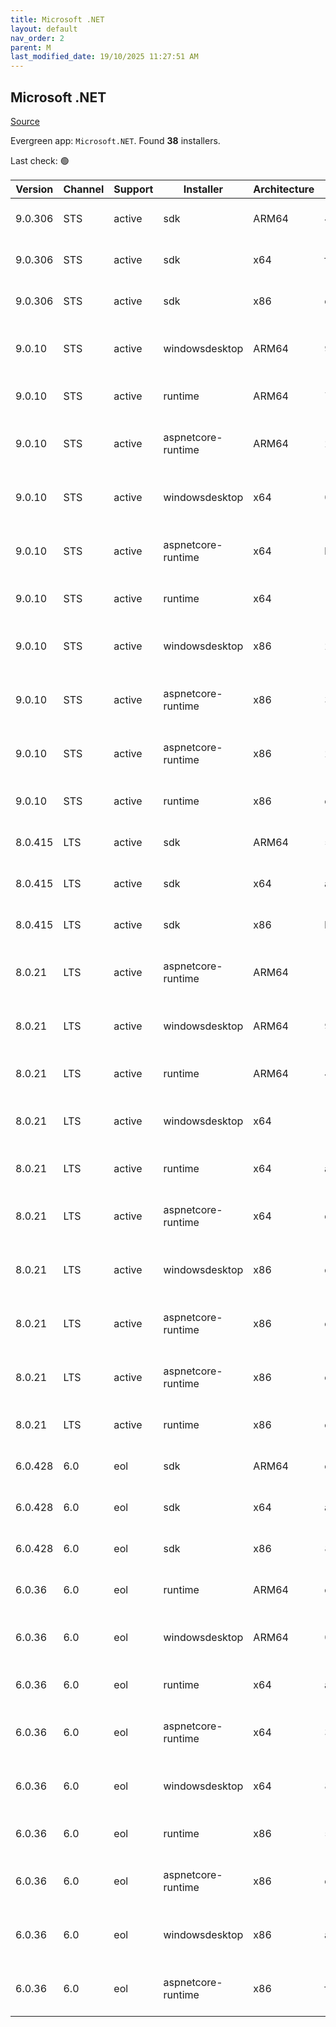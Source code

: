 ```yaml
---
title: Microsoft .NET
layout: default
nav_order: 2
parent: M
last_modified_date: 19/10/2025 11:27:51 AM
---
```


## Microsoft .NET

[Source](https://dotnet.microsoft.com/download/)

Evergreen app: `Microsoft.NET`. Found **38** installers.

Last check: 🟢

| Version | Channel | Support | Installer          | Architecture | Sha512                                                                                                                           | Type | URI                                                                                                                                                                                                                          |
| ------- | ------- | ------- | ------------------ | ------------ | -------------------------------------------------------------------------------------------------------------------------------- | ---- | ---------------------------------------------------------------------------------------------------------------------------------------------------------------------------------------------------------------------------- |
| 9.0.306 | STS     | active  | sdk                | ARM64        | 4f0df88b4553df0129de0303cd81e09660d1605b728735de8f7e8b5fe7d11a547e49c851e67d423ce26822d783501169269eb5218b5c38121bf233b708b5c526 | exe  | [https://builds.dotnet.microsoft.com/dotnet/Sdk/9.0.306/dotnet-sdk-9.0.306-win-arm64.exe](https://builds.dotnet.microsoft.com/dotnet/Sdk/9.0.306/dotnet-sdk-9.0.306-win-arm64.exe)                                           |
| 9.0.306 | STS     | active  | sdk                | x64          | f048ddf80c0aa88e713070e66a0009435ad9a5f444adbde6edf2b17f8da562d494a5c37cbabaf63ee3125fe1d2da735a397de9a38dd6ca638b8dc085adc01d4f | exe  | [https://builds.dotnet.microsoft.com/dotnet/Sdk/9.0.306/dotnet-sdk-9.0.306-win-x64.exe](https://builds.dotnet.microsoft.com/dotnet/Sdk/9.0.306/dotnet-sdk-9.0.306-win-x64.exe)                                               |
| 9.0.306 | STS     | active  | sdk                | x86          | dbd02545edd7dc01713badd906c4fe268220ec9662039e41d4bb34c46785023d02c53e29a9395a21fd1e95af66e8de5620c92fab9e7bc5b7d93faa18824a5769 | exe  | [https://builds.dotnet.microsoft.com/dotnet/Sdk/9.0.306/dotnet-sdk-9.0.306-win-x86.exe](https://builds.dotnet.microsoft.com/dotnet/Sdk/9.0.306/dotnet-sdk-9.0.306-win-x86.exe)                                               |
| 9.0.10  | STS     | active  | windowsdesktop     | ARM64        | 989527e908d653047a59858383071ba9d949483b97af326c58b93a63b1be4d0f888b1dbb301aab9f5ab24a36f7c995754947d761698a04a3a70258ed49f0f48b | exe  | [https://builds.dotnet.microsoft.com/dotnet/WindowsDesktop/9.0.10/windowsdesktop-runtime-9.0.10-win-arm64.exe](https://builds.dotnet.microsoft.com/dotnet/WindowsDesktop/9.0.10/windowsdesktop-runtime-9.0.10-win-arm64.exe) |
| 9.0.10  | STS     | active  | runtime            | ARM64        | 78bf97912b047a48aa63a3b315f38ff6ac4f22de98e268464bcdbe32fff5ae939d05d258a78f290e4fc079b318bf13af5de3bed2dc8fb5c827a638c997a8ab0b | exe  | [https://builds.dotnet.microsoft.com/dotnet/Runtime/9.0.10/dotnet-runtime-9.0.10-win-arm64.exe](https://builds.dotnet.microsoft.com/dotnet/Runtime/9.0.10/dotnet-runtime-9.0.10-win-arm64.exe)                               |
| 9.0.10  | STS     | active  | aspnetcore-runtime | ARM64        | 2128993d22b5e94c8c6cd61da34f44e6047e9b20ebded30c9263568e7b169bc82f944f41f8b553d5dacd525afb18f9f0a22b652cd720e0b96e8d143bc5dc429d | exe  | [https://builds.dotnet.microsoft.com/dotnet/aspnetcore/Runtime/9.0.10/aspnetcore-runtime-9.0.10-win-arm64.exe](https://builds.dotnet.microsoft.com/dotnet/aspnetcore/Runtime/9.0.10/aspnetcore-runtime-9.0.10-win-arm64.exe) |
| 9.0.10  | STS     | active  | windowsdesktop     | x64          | 0654c1368ba426bf63147c8376b1356981f6d3bf1cef925de7e510e78e6fdaa6b177c38b821e8ba5d04c8067a36f3ff887e8e91565b92d584158d770ca5bec11 | exe  | [https://builds.dotnet.microsoft.com/dotnet/WindowsDesktop/9.0.10/windowsdesktop-runtime-9.0.10-win-x64.exe](https://builds.dotnet.microsoft.com/dotnet/WindowsDesktop/9.0.10/windowsdesktop-runtime-9.0.10-win-x64.exe)     |
| 9.0.10  | STS     | active  | aspnetcore-runtime | x64          | b06d91981449a965713fbd997287cc650c0f8d8dac64ba3bb009a9450a6c96b1d870035d61120b428eddf6d62e5fc5d6d104863092167d0a85c3a1ffe4327317 | exe  | [https://builds.dotnet.microsoft.com/dotnet/aspnetcore/Runtime/9.0.10/aspnetcore-runtime-9.0.10-win-x64.exe](https://builds.dotnet.microsoft.com/dotnet/aspnetcore/Runtime/9.0.10/aspnetcore-runtime-9.0.10-win-x64.exe)     |
| 9.0.10  | STS     | active  | runtime            | x64          | 1f13c54bb0ab36b0b8bd1c95eabc25ca613f9ccfde8b0cc7a47ad4a5a8b6c015096a12679466e578cfcb3eda7688d12f2ceb63256d7ca917f14fcbc6cb3a1e24 | exe  | [https://builds.dotnet.microsoft.com/dotnet/Runtime/9.0.10/dotnet-runtime-9.0.10-win-x64.exe](https://builds.dotnet.microsoft.com/dotnet/Runtime/9.0.10/dotnet-runtime-9.0.10-win-x64.exe)                                   |
| 9.0.10  | STS     | active  | windowsdesktop     | x86          | 264dce3e0c7370a3d03513a050e7953c8a2b938ad1a588df0831ec0253334850f17c3c7bda11631f90bd6c316877656adfda7c572a84aed307f45b92844d09d9 | exe  | [https://builds.dotnet.microsoft.com/dotnet/WindowsDesktop/9.0.10/windowsdesktop-runtime-9.0.10-win-x86.exe](https://builds.dotnet.microsoft.com/dotnet/WindowsDesktop/9.0.10/windowsdesktop-runtime-9.0.10-win-x86.exe)     |
| 9.0.10  | STS     | active  | aspnetcore-runtime | x86          | 3c8915f96294767a4afd6c8a974c4590ee0f11568f4958b034df5d9757b83e7f7cd9a018b999e67a576dd78136b9aacd0d109f556cc691ca9323e987e93a8553 | exe  | [https://builds.dotnet.microsoft.com/dotnet/aspnetcore/Runtime/9.0.10/aspnetcore-runtime-9.0.10-win-x86.exe](https://builds.dotnet.microsoft.com/dotnet/aspnetcore/Runtime/9.0.10/aspnetcore-runtime-9.0.10-win-x86.exe)     |
| 9.0.10  | STS     | active  | aspnetcore-runtime | x86          | 2d475c605eb90716cb91f7c90a2ce759d8112cee15cd52cf0626f529cc293859fb3e9d50502729d2d87b04f78b069c8321bcfbb10ce6cf46a1eed7341b8cc583 | exe  | [https://builds.dotnet.microsoft.com/dotnet/aspnetcore/Runtime/9.0.10/dotnet-hosting-9.0.10-win.exe](https://builds.dotnet.microsoft.com/dotnet/aspnetcore/Runtime/9.0.10/dotnet-hosting-9.0.10-win.exe)                     |
| 9.0.10  | STS     | active  | runtime            | x86          | ce84072d81561ab0059e7b3406e8bdf72854232c17d8ba38d552b8b16aee843fe8d6eea17ded7675283b061e2fb3895db198183687b21f593372a81371817ffb | exe  | [https://builds.dotnet.microsoft.com/dotnet/Runtime/9.0.10/dotnet-runtime-9.0.10-win-x86.exe](https://builds.dotnet.microsoft.com/dotnet/Runtime/9.0.10/dotnet-runtime-9.0.10-win-x86.exe)                                   |
| 8.0.415 | LTS     | active  | sdk                | ARM64        | 5b520a0841caf5ff4a579cfa2d34a8905e256b9e4d25492d4674c415478716c32eaeb12edf255e6b97d1103252a42ade7d32a98e7ac4f15edb2da58dbc4db823 | exe  | [https://builds.dotnet.microsoft.com/dotnet/Sdk/8.0.415/dotnet-sdk-8.0.415-win-arm64.exe](https://builds.dotnet.microsoft.com/dotnet/Sdk/8.0.415/dotnet-sdk-8.0.415-win-arm64.exe)                                           |
| 8.0.415 | LTS     | active  | sdk                | x64          | ab9262b5a7609d000782e94b39679aa7f8afed5a8ce86fd8bc0f7f8f085f26755cbfd51018b83bccf10006a638f1b94db9e63d7e7422684b00e2e5879d105524 | exe  | [https://builds.dotnet.microsoft.com/dotnet/Sdk/8.0.415/dotnet-sdk-8.0.415-win-x64.exe](https://builds.dotnet.microsoft.com/dotnet/Sdk/8.0.415/dotnet-sdk-8.0.415-win-x64.exe)                                               |
| 8.0.415 | LTS     | active  | sdk                | x86          | b4606f51a971fdd684b6e52f4f98b891cb8704e1de1825d406f5894641ed6ae1778e0c3285225b8d7a01b172ae38e195cd780a07522ba6f9022a9355c5949bd5 | exe  | [https://builds.dotnet.microsoft.com/dotnet/Sdk/8.0.415/dotnet-sdk-8.0.415-win-x86.exe](https://builds.dotnet.microsoft.com/dotnet/Sdk/8.0.415/dotnet-sdk-8.0.415-win-x86.exe)                                               |
| 8.0.21  | LTS     | active  | aspnetcore-runtime | ARM64        | 113029c11e408ac15894667cdb8ba9832c970db441265692c85a3a8017b557e882fa88541719d3eea5defca4ca09cdc2da0cf6308153ca2a49846a9754f0ccdb | exe  | [https://builds.dotnet.microsoft.com/dotnet/aspnetcore/Runtime/8.0.21/aspnetcore-runtime-8.0.21-win-arm64.exe](https://builds.dotnet.microsoft.com/dotnet/aspnetcore/Runtime/8.0.21/aspnetcore-runtime-8.0.21-win-arm64.exe) |
| 8.0.21  | LTS     | active  | windowsdesktop     | ARM64        | 92ce755b3fcba2ea9b09544af8f1b8ca50bc5939b95442ca1ebf27f6d25fd30b2a35c761113758983c67286c7d35d3ac4122f538b9ec8d474a9b1aa8a3542f84 | exe  | [https://builds.dotnet.microsoft.com/dotnet/WindowsDesktop/8.0.21/windowsdesktop-runtime-8.0.21-win-arm64.exe](https://builds.dotnet.microsoft.com/dotnet/WindowsDesktop/8.0.21/windowsdesktop-runtime-8.0.21-win-arm64.exe) |
| 8.0.21  | LTS     | active  | runtime            | ARM64        | 43d47f124f70475e4e72909a6df08ed076579706920d5f4296d6f95f42102657567b2c0a1b4f705302c6709fd0dba406a3cab7b40b8f9d268659d8e54efa2ba5 | exe  | [https://builds.dotnet.microsoft.com/dotnet/Runtime/8.0.21/dotnet-runtime-8.0.21-win-arm64.exe](https://builds.dotnet.microsoft.com/dotnet/Runtime/8.0.21/dotnet-runtime-8.0.21-win-arm64.exe)                               |
| 8.0.21  | LTS     | active  | windowsdesktop     | x64          | 10b837434f08ea2bae299fda5665e4e0539116d52b4101202a1e4255ad40474329d41a82bb3129ce44d61aaa49c92d0b6ae9cdfa04fee88e6239d26beff65775 | exe  | [https://builds.dotnet.microsoft.com/dotnet/WindowsDesktop/8.0.21/windowsdesktop-runtime-8.0.21-win-x64.exe](https://builds.dotnet.microsoft.com/dotnet/WindowsDesktop/8.0.21/windowsdesktop-runtime-8.0.21-win-x64.exe)     |
| 8.0.21  | LTS     | active  | runtime            | x64          | a114d1066edc86e3ce07a1f1809354c070a98239d1c08266e09505ff313cc17a4b7046e2d169afad13e241ab0e725286a3a89f76d785f89cbcd1504f54680f45 | exe  | [https://builds.dotnet.microsoft.com/dotnet/Runtime/8.0.21/dotnet-runtime-8.0.21-win-x64.exe](https://builds.dotnet.microsoft.com/dotnet/Runtime/8.0.21/dotnet-runtime-8.0.21-win-x64.exe)                                   |
| 8.0.21  | LTS     | active  | aspnetcore-runtime | x64          | dab7e5625351a943039f76e19ebfa2a8ee84162ca7a566620f7283fc23c4b0254a037eb9136344067af97914cdcb75f5666484d66f3d2aca6c3b2b9bf8663edd | exe  | [https://builds.dotnet.microsoft.com/dotnet/aspnetcore/Runtime/8.0.21/aspnetcore-runtime-8.0.21-win-x64.exe](https://builds.dotnet.microsoft.com/dotnet/aspnetcore/Runtime/8.0.21/aspnetcore-runtime-8.0.21-win-x64.exe)     |
| 8.0.21  | LTS     | active  | windowsdesktop     | x86          | daede5bc81c596e3c8e065e43b20a4e5650d72bd480b989211b9433aad7d50cd9274c90c86c96b9e59e32807a0b2600e582cba2619617ae3384a675d1928ca46 | exe  | [https://builds.dotnet.microsoft.com/dotnet/WindowsDesktop/8.0.21/windowsdesktop-runtime-8.0.21-win-x86.exe](https://builds.dotnet.microsoft.com/dotnet/WindowsDesktop/8.0.21/windowsdesktop-runtime-8.0.21-win-x86.exe)     |
| 8.0.21  | LTS     | active  | aspnetcore-runtime | x86          | ebcf9a8c27c4adc37501babee754f771f43359a5cb800e5400c299db07827be238c5488fb2a61e58f508e60db6d52d521392365648ca47be9bab3d87b0cf4385 | exe  | [https://builds.dotnet.microsoft.com/dotnet/aspnetcore/Runtime/8.0.21/aspnetcore-runtime-8.0.21-win-x86.exe](https://builds.dotnet.microsoft.com/dotnet/aspnetcore/Runtime/8.0.21/aspnetcore-runtime-8.0.21-win-x86.exe)     |
| 8.0.21  | LTS     | active  | aspnetcore-runtime | x86          | c3cf79602925e0bd93bdd71f8d79fdd162d1ee6161330929fcf89b37c4c0225548aaa0361dc5d1176d4d5dcba0d50ddd17a0b99a54eb84fb80e64f55d73fa0ec | exe  | [https://builds.dotnet.microsoft.com/dotnet/aspnetcore/Runtime/8.0.21/dotnet-hosting-8.0.21-win.exe](https://builds.dotnet.microsoft.com/dotnet/aspnetcore/Runtime/8.0.21/dotnet-hosting-8.0.21-win.exe)                     |
| 8.0.21  | LTS     | active  | runtime            | x86          | c27f8d9065b21d61c22ab6fcc0268f44dc01c3bb5f247362a6302d36cd7ea32178522a49438273f669bd2cd13a6de4fbe573dd52b700cfe9f0c9f7afb7ab2505 | exe  | [https://builds.dotnet.microsoft.com/dotnet/Runtime/8.0.21/dotnet-runtime-8.0.21-win-x86.exe](https://builds.dotnet.microsoft.com/dotnet/Runtime/8.0.21/dotnet-runtime-8.0.21-win-x86.exe)                                   |
| 6.0.428 | 6.0     | eol     | sdk                | ARM64        | cbeea2c4406dddadf0cfcf71b08400d18ad7f732f7de9d0c3830eb1963dd844a25c9d1b143879e03ccb43ad79c560ef3978276381c8a098cc8530fbe7e8c7fbc | exe  | [https://builds.dotnet.microsoft.com/dotnet/Sdk/6.0.428/dotnet-sdk-6.0.428-win-arm64.exe](https://builds.dotnet.microsoft.com/dotnet/Sdk/6.0.428/dotnet-sdk-6.0.428-win-arm64.exe)                                           |
| 6.0.428 | 6.0     | eol     | sdk                | x64          | a6706b5c03187922e92fa9307b155255139546d081bf1623faff496035eb707440f13c21798aae06fe8fcfeadcfa046c8606dd452db92e5ed48e2005eb421842 | exe  | [https://builds.dotnet.microsoft.com/dotnet/Sdk/6.0.428/dotnet-sdk-6.0.428-win-x64.exe](https://builds.dotnet.microsoft.com/dotnet/Sdk/6.0.428/dotnet-sdk-6.0.428-win-x64.exe)                                               |
| 6.0.428 | 6.0     | eol     | sdk                | x86          | 873919c467377229cffc856a6ad14dde80bcc3d05546f7c8843e61f72e9b208fb88e26ec4591cbf9166c181608864dce685b445355ed14e573e0cba42ced8c7d | exe  | [https://builds.dotnet.microsoft.com/dotnet/Sdk/6.0.428/dotnet-sdk-6.0.428-win-x86.exe](https://builds.dotnet.microsoft.com/dotnet/Sdk/6.0.428/dotnet-sdk-6.0.428-win-x86.exe)                                               |
| 6.0.36  | 6.0     | eol     | runtime            | ARM64        | c30e4655a4548d2e27fa09711e085828775aa4fdcab0ba1b71923430342c49b54d91fe929d07ff15f777f86b7697d03bd666674f6745673d6b53aa2bb49d1228 | exe  | [https://builds.dotnet.microsoft.com/dotnet/Runtime/6.0.36/dotnet-runtime-6.0.36-win-arm64.exe](https://builds.dotnet.microsoft.com/dotnet/Runtime/6.0.36/dotnet-runtime-6.0.36-win-arm64.exe)                               |
| 6.0.36  | 6.0     | eol     | windowsdesktop     | ARM64        | 0d5fd97a305960851ff8527a7db65fadae661411d7a9b6e8dd972180cffce7bfa1b842db2baf1b8affd1843d317a2d640ab465a5876177505a34c75aa4631d66 | exe  | [https://builds.dotnet.microsoft.com/dotnet/WindowsDesktop/6.0.36/windowsdesktop-runtime-6.0.36-win-arm64.exe](https://builds.dotnet.microsoft.com/dotnet/WindowsDesktop/6.0.36/windowsdesktop-runtime-6.0.36-win-arm64.exe) |
| 6.0.36  | 6.0     | eol     | runtime            | x64          | a8e493587d741dfc5ab3aeb548e8abae1bc180dfa28cc0aa4ddaf159bdd990644a97d5e987a17e25def1a41947938b0fabcfe35cf9d81df29b2619b54ec3a86c | exe  | [https://builds.dotnet.microsoft.com/dotnet/Runtime/6.0.36/dotnet-runtime-6.0.36-win-x64.exe](https://builds.dotnet.microsoft.com/dotnet/Runtime/6.0.36/dotnet-runtime-6.0.36-win-x64.exe)                                   |
| 6.0.36  | 6.0     | eol     | aspnetcore-runtime | x64          | 339731656db435c1f1aa375f90537f7509a8129f9501fbdba16e85a120ea1c5cb0b193fff171dcb4d9744d5b6a5a0eea1d2128a28cbbf637a68e4c3422ffc53e | exe  | [https://builds.dotnet.microsoft.com/dotnet/aspnetcore/Runtime/6.0.36/aspnetcore-runtime-6.0.36-win-x64.exe](https://builds.dotnet.microsoft.com/dotnet/aspnetcore/Runtime/6.0.36/aspnetcore-runtime-6.0.36-win-x64.exe)     |
| 6.0.36  | 6.0     | eol     | windowsdesktop     | x64          | 86fa63997e7e0dc6f3bf609e00880388dcf8d985c8f6417d07ebbbb1ecc957bf90214c8ff93f559a0e762b5626ba8c56c581f4d506aa4de7555f9792c2da254d | exe  | [https://builds.dotnet.microsoft.com/dotnet/WindowsDesktop/6.0.36/windowsdesktop-runtime-6.0.36-win-x64.exe](https://builds.dotnet.microsoft.com/dotnet/WindowsDesktop/6.0.36/windowsdesktop-runtime-6.0.36-win-x64.exe)     |
| 6.0.36  | 6.0     | eol     | runtime            | x86          | 53b3ad92bdb61478b3c96d85c6c54edfdb472da33c44f9d173ee309bbb92c67fd089c2cd10249c9562118876d033e0d55794eb98ef3641c1532bb5a42926a4a8 | exe  | [https://builds.dotnet.microsoft.com/dotnet/Runtime/6.0.36/dotnet-runtime-6.0.36-win-x86.exe](https://builds.dotnet.microsoft.com/dotnet/Runtime/6.0.36/dotnet-runtime-6.0.36-win-x86.exe)                                   |
| 6.0.36  | 6.0     | eol     | aspnetcore-runtime | x86          | dbd5029cdaa86ca5cf65e25a0e7ef1746150f90651ccfdccef1a8bf7e415524950273abd073c33c1865586e8b172852972a5d3b25cffaea5c2facd3a5e05512f | exe  | [https://builds.dotnet.microsoft.com/dotnet/aspnetcore/Runtime/6.0.36/aspnetcore-runtime-6.0.36-win-x86.exe](https://builds.dotnet.microsoft.com/dotnet/aspnetcore/Runtime/6.0.36/aspnetcore-runtime-6.0.36-win-x86.exe)     |
| 6.0.36  | 6.0     | eol     | windowsdesktop     | x86          | a18351aabfe1590e58af79e57ac2414254ba80cb7a1fef19545a6b8418575c735fc1dc164c3c7fed426c4698f099991487fa4f443bab93afd41d1563845fbcf4 | exe  | [https://builds.dotnet.microsoft.com/dotnet/WindowsDesktop/6.0.36/windowsdesktop-runtime-6.0.36-win-x86.exe](https://builds.dotnet.microsoft.com/dotnet/WindowsDesktop/6.0.36/windowsdesktop-runtime-6.0.36-win-x86.exe)     |
| 6.0.36  | 6.0     | eol     | aspnetcore-runtime | x86          | f2d20a6dc4fd1d923d06838ad118ea5c2aecefdee0004af00db78f2e82a1046d0d8a7872c84d3f5e5a3802ab7d087148eb879c2ebe3fc3a81ca0f1c0f5d64690 | exe  | [https://builds.dotnet.microsoft.com/dotnet/aspnetcore/Runtime/6.0.36/dotnet-hosting-6.0.36-win.exe](https://builds.dotnet.microsoft.com/dotnet/aspnetcore/Runtime/6.0.36/dotnet-hosting-6.0.36-win.exe)                     |
